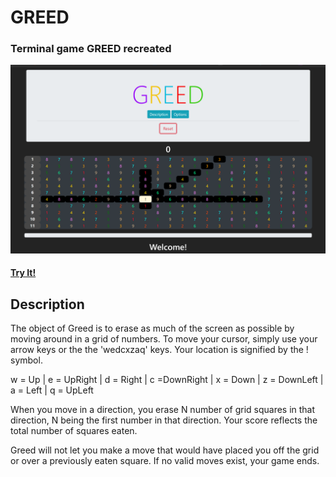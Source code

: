 # GREED
### Terminal game GREED recreated
<a href="https://garrettleising.github.io/GREED/index.html" target="_blank">
  <img src="./static/images/greedPreview.png">
</a>

#### [Try It!](https://garrettleising.github.io/GREED/index.html)

## Description

The object of Greed is to erase as much of the
screen as possible by moving around in a grid of
numbers. To move your cursor, simply use your
arrow keys or the the 'wedcxzaq' keys. Your
location is signified by the ! symbol.

w = Up | e = UpRight | d = Right | c =DownRight
| x = Down | z = DownLeft | a = Left | q =
UpLeft

When you move in a direction, you erase N number
of grid squares in that direction, N being the
first number in that direction. Your score
reflects the total number of squares eaten.

Greed will not let you make a move that would
have placed you off the grid or over a
previously eaten square. If no valid moves
exist, your game ends.
